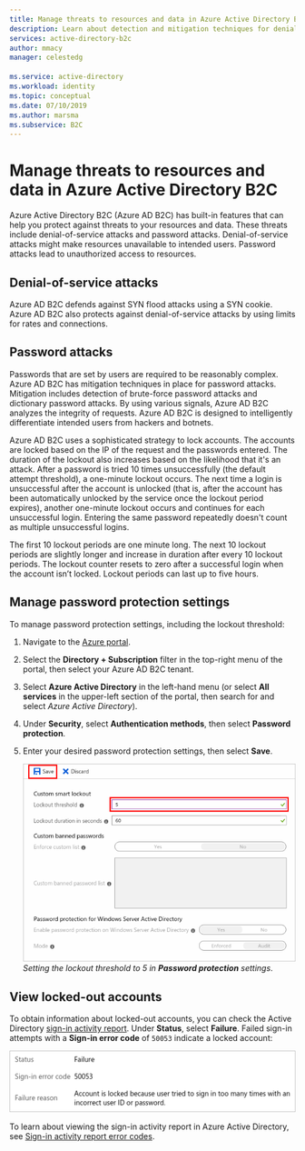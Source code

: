 ```yaml
---
title: Manage threats to resources and data in Azure Active Directory B2C
description: Learn about detection and mitigation techniques for denial-of-service attacks and password attacks in Azure Active Directory B2C.
services: active-directory-b2c
author: mmacy
manager: celestedg

ms.service: active-directory
ms.workload: identity
ms.topic: conceptual
ms.date: 07/10/2019
ms.author: marsma
ms.subservice: B2C
---
```

# Manage threats to resources and data in Azure Active Directory B2C

Azure Active Directory B2C (Azure AD B2C) has built-in features that can help you protect against threats to your resources and data. These threats include denial-of-service attacks and password attacks. Denial-of-service attacks might make resources unavailable to intended users. Password attacks lead to unauthorized access to resources.

## Denial-of-service attacks

Azure AD B2C defends against SYN flood attacks using a SYN cookie. Azure AD B2C also protects against denial-of-service attacks by using limits for rates and connections.

## Password attacks

Passwords that are set by users are required to be reasonably complex. Azure AD B2C has mitigation techniques in place for password attacks. Mitigation includes detection of brute-force password attacks and dictionary password attacks. By using various signals, Azure AD B2C analyzes the integrity of requests. Azure AD B2C is designed to intelligently differentiate intended users from hackers and botnets.

Azure AD B2C uses a sophisticated strategy to lock accounts. The accounts are locked based on the IP of the request and the passwords entered. The duration of the lockout also increases based on the likelihood that it's an attack. After a password is tried 10 times unsuccessfully (the default attempt threshold), a one-minute lockout occurs. The next time a login is unsuccessful after the account is unlocked (that is, after the account has been automatically unlocked by the service once the lockout period expires), another one-minute lockout occurs and continues for each unsuccessful login. Entering the same password repeatedly doesn't count as multiple unsuccessful logins.

The first 10 lockout periods are one minute long. The next 10 lockout periods are slightly longer and increase in duration after every 10 lockout periods. The lockout counter resets to zero after a successful login when the account isn’t locked. Lockout periods can last up to five hours.

## Manage password protection settings

To manage password protection settings, including the lockout threshold:

1. Navigate to the [Azure portal](https://portal.azure.com).
1. Select the **Directory + Subscription** filter in the top-right menu of the portal, then select your Azure AD B2C tenant.
1. Select **Azure Active Directory** in the left-hand menu (or select **All services** in the upper-left section of the portal, then search for and select *Azure Active Directory*).
1. Under **Security**, select **Authentication methods**, then select **Password protection**.
1. Enter your desired password protection settings, then select **Save**.

    ![Azure portal Password protection page in Azure AD settings](media/active-directory-b2c-reference-threat-management/portal-02-password-protection.png)
    <br />*Setting the lockout threshold to 5 in **Password protection** settings*.

## View locked-out accounts

To obtain information about locked-out accounts, you can check the Active Directory [sign-in activity report](../active-directory/reports-monitoring/reference-sign-ins-error-codes.md). Under **Status**, select **Failure**. Failed sign-in attempts with a **Sign-in error code** of `50053` indicate a locked account:

![Section of Azure AD sign-in report showing locked-out account](media/active-directory-b2c-reference-threat-management/portal-01-locked-account.png)

To learn about viewing the sign-in activity report in Azure Active Directory, see [Sign-in activity report error codes](../active-directory/reports-monitoring/reference-sign-ins-error-codes.md).
